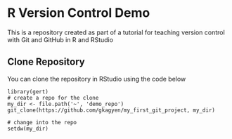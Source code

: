 # R Version Control Demo

This is a repository created as part of a tutorial for teaching version control with Git and GitHub in R and RStudio

## Clone Repository

You can clone the repository in RStudio using the code below

```{r}
library(gert)
# create a repo for the clone
my_dir <- file.path('~', 'demo_repo')
git_clone(https://github.com/gkagyen/my_first_git_project, my_dir)

# change into the repo
setdw(my_dir)
```
